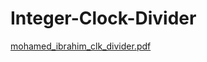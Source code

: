 # Integer-Clock-Divider
[mohamed_ibrahim_clk_divider.pdf](https://github.com/user-attachments/files/17594074/mohamed_ibrahim_clk_divider.pdf)

